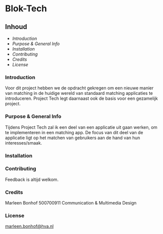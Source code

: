 # Blok-Tech

## Inhoud
- _Introduction_
- _Purpose & General Info_
- _Installation_
- _Contributing_
- _Credits_
- _License_

### Introduction

Voor dit project hebben we de opdracht gekregen om een nieuwe manier van matching in de huidige wereld van standaard matching applicaties te introduceren. Project Tech legt daarnaast ook de basis voor een gezamelijk project.

### Purpose & General Info

Tijdens Project Tech zal ik een deel van een applicatie uit gaan werken, om te implementeren in een matching app. De focus van dit deel van de applicatie ligt op het matchen van gebruikers aan de hand van hun interesses/smaak.

### Installation

### Contributing

Feedback is altijd welkom.

### Credits

Marleen Bonhof 500700911 Communication & Multimedia Design

### License

marleen.bonhof@hva.nl
